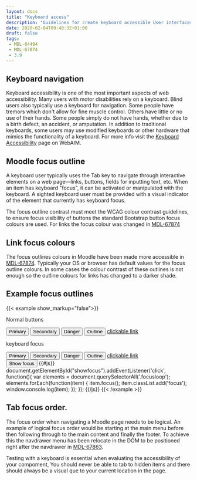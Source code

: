 ```yaml
---
layout: docs
title: "Keyboard access"
description: "Guidelines for create keyboard accessible User interfaces"
date: 2020-02-04T09:40:32+01:00
draft: false
tags:
 - MDL-64494
 - MDL-67874
 - 3.9
---
```


## Keyboard navigation

Keyboard accessibility is one of the most important aspects of web accessibility. Many users with motor disabilities rely on a keyboard. Blind users also typically use a keyboard for navigation. Some people have tremors which don't allow for fine muscle control. Others have little or no use of their hands. Some people simply do not have hands, whether due to a birth defect, an accident, or amputation. In addition to traditional keyboards, some users may use modified keyboards or other hardware that mimics the functionality of a keyboard. For more info visit the [Keyboard Accessibility](https://webaim.org/techniques/keyboard/) page on WebAIM.

## Moodle focus outline

A keyboard user typically uses the Tab key to navigate through interactive elements on a web page—links, buttons, fields for inputting text, etc. When an item has keyboard "focus", it can be activated or manipulated with the keyboard. A sighted keyboard user must be provided with a visual indicator of the element that currently has keyboard focus.

The focus outline contrast must meet the WCAG colour contrast guidelines, to ensure focus visibility of buttons the standard Bootstrap button focus colours are used. For links the focus colour was changed in [MDL-67874](https://tracker.moodle.org/browse/MDL-67874)

## Link focus colours
The focus outlines colours in Moodle have been made more accessible in [MDL-67874](https://tracker.moodle.org/browse/MDL-67874). Typically your OS or browser has default values for the focus outline colours. In some cases the colour contrast of these outlines is not enough so the outline colours for links has changed to a darker shade.

## Example focus outlines
{{< example show_markup="false">}}
<p> Normal buttons</p>
<div>
    <span class="focusme mr-2"><button class="btn btn-primary">Primary</button></span>
    <span class="focusme mr-2"><button class="btn btn-secondary">Secondary</button></span>
    <span class="focusme mr-2"><button class="btn btn-danger">Danger</button></span>
    <span class="focusme mr-2"><button class="btn btn-outline-secondary">Outline</button></span>
    <span class="focusme"><a href="#">clickable link</a></span>
</div>
<p  class="mt-4"> keyboard focus</p>
<div>
    <span class="mr-2"><button class="focusloop btn btn-primary">Primary</button></span>
    <span class="mr-2"><button class="focusloop btn btn-secondary">Secondary</button></span>
    <span class="mr-2"><button class="focusloop btn btn-danger">Danger</button></span>
    <span class="mr-2"><button class="focusloop btn btn-outline-secondary">Outline</button></span>
    <span class="focusloops"><a href="#" class="focusloop focus">clickable link</a></span>
</div>
<button id="showfocus" class="btn btn-success btn-large mt-5" type="button">Show focus</button>
{{#js}}
document.getElementById("showfocus").addEventListener('click', function(){
    var elements = document.querySelectorAll('.focusloop');
    elements.forEach(function(item) {
        item.focus();
        item.classList.add('focus');
        window.console.log(item);
    });
});
{{/js}}
{{< /example >}}

## Tab focus order.
The focus order when navigating a Moodle page needs to be logical.
An example of logical focus order would be starting at the main menu before then following through to the main content and finally the footer. To achieve this the navdrawer menu has been relocate in the DOM to be positioned right after the navdrawer in [MDL-67863](https://tracker.moodle.org/browse/MDL-67863).

Testing with a keyboard is essential when evaluating the accessibility of your compoment, You should never be able to tab to hidden items and there should always be a visual que to your current location in the page.